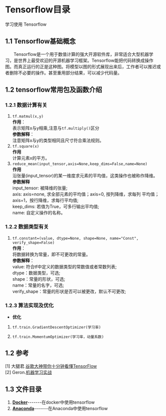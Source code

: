# Tensorflow目录
学习使用 Tensorflow
## <div id="11-Tensorflow基础概念">1.1 Tensorflow基础概念</div>
&nbsp;&nbsp;&nbsp;&nbsp;&nbsp;&nbsp;&nbsp;Tensorflow是一个用于数值计算的强大开源软件库，非常适合大型机器学习，是世界上最受欢迎的开源机器学习框架。Tensorflow能把代码转换成操作图。而真正运行的正是这种图。将模型以图的形式展现出来后，工作者可以推迟或者删除不必要的操作。甚至重用部分结果，可以减少代码量。  

## 1.2 tensorflow常用包及函数介绍
### 1.2.1 数据计算有关   
1. `tf.matmul(x,y)`  
**作用**：  
表示矩阵x与y相乘,注意与`tf.multiply()`区分  
**参数解释**：  
注意矩阵x与y的类型相同且尺寸符合乘法规则。  
2. `tf.square(x)`  
**作用**  
计算元素x的平方。  
3. `reduce_mean(input_tensor,axis=None,keep_dims=False,name=None)`  
**作用**  
沿张量(input_tensor)的某一维度求元素的平均值，这类操作也被称作降维。  
**参数解释**  
input_tensor: 被降维的张量;  
axis: axis=none, 求全部元素的平均值；axis=0, 按列降维，求每列     平均值；axis=1，按行降维，求每行平均值;  
keep_dims: 若值为True，可多行输出平均值;  
name: 自定义操作的名称。   

### 1.2.2 数据类型有关
1. `tf.constant=(value, dtype=None, shape=None, name="Const", verify_shape=False)`  
**作用**：  
将数据转换为常量，即不可更改的常量。  
**参数解释**：  
value: 符合tf中定义的数据类型的常数值或者常数列表;  
dtype：数据类型，可选;  
shape：常量的形状，可选;  
name：常量的名字，可选;  
verify_shape：常量的形状是否可以被更改，默认不可更改;   

### 1.2.3 算法实现及优化  
+ **优化**
 1. `tf.train.GradientDescentOptimizer(学习率)`  
   
 2. `tf.train.MomentumOptimizer(学习率，动量系数)`   


## <div id="12-参考">1.2 参考</div>  
[1] 大腿君.[谷歌大神带你十分钟看懂TensorFlow](https://zhuanlan.zhihu.com/p/32225723)  
[2] Geron.[机器学习实战](https://book.douban.com/subject/30317874/)
## <div id="13-文件目录">1.3 文件目录</div>
1. **[Docker](Docker)**-------在docker中使用tensorflow
2. **[Anaconda](Anaconda)**-------在Anaconda中使用tensorflow
